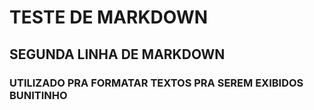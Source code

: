 # TESTE DE MARKDOWN



## SEGUNDA LINHA DE MARKDOWN

### UTILIZADO PRA FORMATAR TEXTOS PRA SEREM EXIBIDOS BUNITINHO